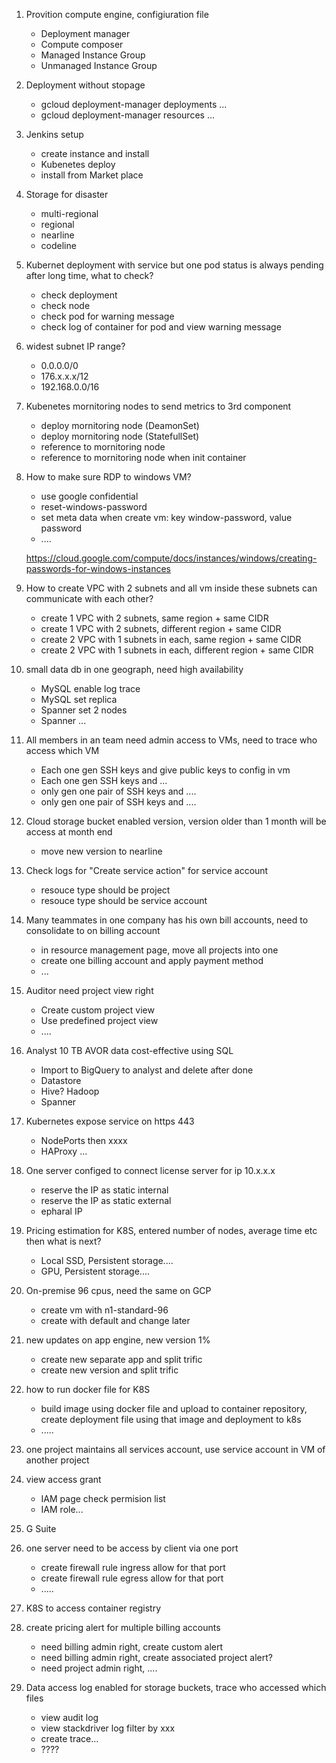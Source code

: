 1. Provition compute engine, configiuration file
     * Deployment manager
     * Compute composer
     * Managed Instance Group
     * Unmanaged Instance Group
  
1. Deployment without stopage
     * gcloud deployment-manager deployments ...
     * gcloud deployment-manager resources ...

1. Jenkins setup
     * create instance and install
     * Kubenetes deploy
     * install from Market place
  
1. Storage for disaster
     * multi-regional
     * regional
     * nearline
     * codeline
  
1. Kubernet deployment with service but one pod status is always pending after long time, what to check?
     * check deployment
     * check node
     * check pod for warning message
     * check log of container for pod and view warning message
  
1. widest subnet IP range?
     * 0.0.0.0/0
     * 176.x.x.x/12
     * 192.168.0.0/16
  
1. Kubenetes mornitoring nodes to send metrics to 3rd component
     * deploy mornitoring node (DeamonSet)
     * deploy mornitoring node (StatefullSet)
     * reference to mornitoring node
     * reference to mornitoring node when init container
  
1. How to make sure RDP to windows VM?
     * use google confidential
     * reset-windows-password
     * set meta data when create vm: key window-password, value password
     * ....
  
     https://cloud.google.com/compute/docs/instances/windows/creating-passwords-for-windows-instances

1. How to create VPC with 2 subnets and all vm inside these subnets can communicate with each other?
     * create 1 VPC with 2 subnets, same region + same CIDR
     * create 1 VPC with 2 subnets, different region + same CIDR
     * create 2 VPC with 1 subnets in each, same region + same CIDR
     * create 2 VPC with 1 subnets in each, different region + same CIDR
  
1. small data db in one geograph, need high availability
     * MySQL enable log trace
     * MySQL set replica 
     * Spanner set 2 nodes
     * Spanner ...
  
1. All members in an team need admin access to VMs, need to trace who access which VM
     * Each one gen SSH keys and give public keys to config in vm
     * Each one gen SSH keys and ...
     * only gen one pair of SSH keys and ....
     * only gen one pair of SSH keys and ....
  
1. Cloud storage bucket enabled version, version older than 1 month will be access at month end
     * move new version to nearline
  
1. Check logs for "Create service action" for service account
     * resouce type should be project
     * resouce type should be service account
  
1. Many teammates in one company has his own bill accounts, need to consolidate to on billing account
     * in resource management page, move all projects into one
     * create one billing account and apply payment method
     * ...
  
1. Auditor need project view right
     * Create custom project view
     * Use predefined project view
     * ....
  
1. Analyst 10 TB AVOR data cost-effective using SQL
     * Import to BigQuery to analyst and delete after done
     * Datastore
     * Hive? Hadoop
     * Spanner
  
1. Kubernetes expose service on https 443
     * NodePorts then xxxx
     * HAProxy ...
  
1. One server configed to connect license server for ip 10.x.x.x
     * reserve the IP as static internal
     * reserve the IP as static external
     * epharal IP
  
1. Pricing estimation for K8S, entered number of nodes, average time etc then what is next?
     * Local SSD, Persistent storage....
     * GPU, Persistent storage....
  
1. On-premise 96 cpus, need the same on GCP
     * create vm with n1-standard-96
     * create with default and change later
  
1. new updates on app engine, new version 1%
     * create new separate app and split trific
     * create new version and split trific
  
1. how to run docker file for K8S
     * build image using docker file and upload to container repository, create deployment file using that image and deployment to k8s
     * .....
  
1. one project maintains all services account, use service account in VM of another project

1. view access grant
     * IAM page check permision list
     * IAM role...
  
1. G Suite

1. one server need to be access by client via one port
     * create firewall rule ingress allow for that port
     * create firewall rule egress allow for that port
     * .....
  
1. K8S to access container registry

1. create pricing alert for multiple billing accounts
     * need billing admin right, create custom alert
     * need billing admin right, create associated project alert?
     * need project admin right, ....

1. Data access log enabled for storage buckets, trace who accessed which files
     * view audit log
     * view stackdriver log filter by xxx
     * create trace...
     * ????
  
  


